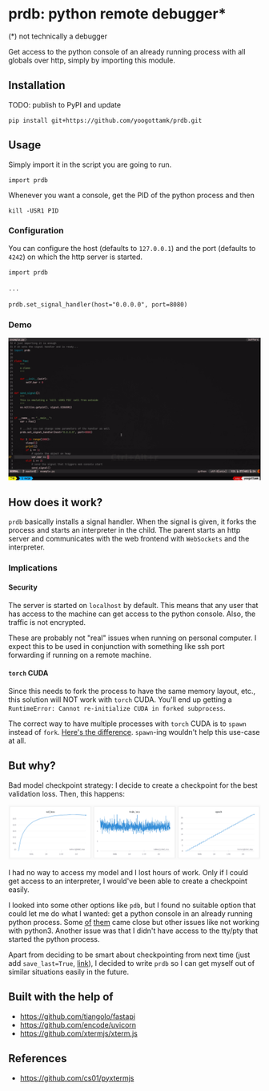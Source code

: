 # prdb: python remote debugger\*
(\*) not technically a debugger

Get access to the python console of an already running process with all globals over http, simply by importing this module.

## Installation
TODO: publish to PyPI and update
```
pip install git+https://github.com/yoogottamk/prdb.git
```

## Usage
Simply import it in the script you are going to run.

```python3
import prdb
```

Whenever you want a console, get the PID of the python process and then
```
kill -USR1 PID
```

### Configuration
You can configure the host (defaults to `127.0.0.1`) and the port (defaults to `4242`) on which the http server is started.

```python3
import prdb

...

prdb.set_signal_handler(host="0.0.0.0", port=8080)
```

### Demo
![demo](./media/demo.gif)

## How does it work?
`prdb` basically installs a signal handler. When the signal is given, it forks the process and starts an interpreter in the child. The parent starts an http server and communicates with the web frontend with `WebSockets` and the interpreter.

### Implications
#### Security
The server is started on `localhost` by default. This means that any user that has access to the machine can get access to the python console. Also, the traffic is not encrypted.

These are probably not "real" issues when running on personal computer. I expect this to be used in conjunction with something like ssh port forwarding if running on a remote machine.

#### `torch` CUDA
Since this needs to fork the process to have the same memory layout, etc., this solution will NOT work with `torch` CUDA. You'll end up getting a `RuntimeError: Cannot re-initialize CUDA in forked subprocess`.

The correct way to have multiple processes with `torch` CUDA is to `spawn` instead of `fork`. [Here's the difference](https://stackoverflow.com/a/66113051). `spawn`-ing wouldn't help this use-case at all.

## But why?
Bad model checkpoint strategy: I decide to create a checkpoint for the best validation loss. Then, this happens:

![inspiration](./media/inspiration.png)

I had no way to access my model and I lost hours of work. Only if I could get access to an interpreter, I would've been able to create a checkpoint easily.

I looked into some other options like `pdb`, but I found no suitable option that could let me do what I wanted: get a python console in an already running python process. Some [of](https://github.com/google/pyringe) [them](https://github.com/lmacken/pyrasite/) came close but other issues like not working with python3. Another issue was that I didn't have access to the tty/pty that started the python process.

Apart from deciding to be smart about checkpointing from next time (just add `save_last=True`, [link](https://pytorch-lightning.readthedocs.io/en/stable/api/pytorch_lightning.callbacks.model_checkpoint.html#pytorch_lightning.callbacks.model_checkpoint.ModelCheckpoint.params.save_last)), I decided to write `prdb` so I can get myself out of similar situations easily in the future.

## Built with the help of
 - https://github.com/tiangolo/fastapi
 - https://github.com/encode/uvicorn
 - https://github.com/xtermjs/xterm.js

## References
 - https://github.com/cs01/pyxtermjs
